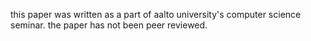 this paper was written as a part of aalto university's computer science seminar. the paper has not been peer reviewed.
